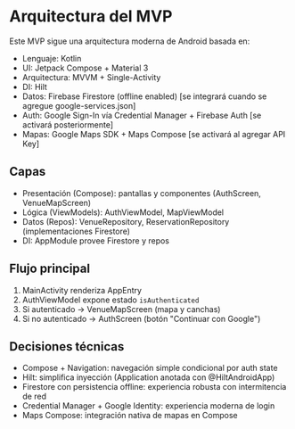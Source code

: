 # Arquitectura del MVP

Este MVP sigue una arquitectura moderna de Android basada en:

- Lenguaje: Kotlin
- UI: Jetpack Compose + Material 3
- Arquitectura: MVVM + Single-Activity
- DI: Hilt
- Datos: Firebase Firestore (offline enabled) [se integrará cuando se agregue google-services.json]
- Auth: Google Sign-In vía Credential Manager + Firebase Auth [se activará posteriormente]
- Mapas: Google Maps SDK + Maps Compose [se activará al agregar API Key]

## Capas

- Presentación (Compose): pantallas y componentes (AuthScreen, VenueMapScreen)
- Lógica (ViewModels): AuthViewModel, MapViewModel
- Datos (Repos): VenueRepository, ReservationRepository (implementaciones Firestore)
- DI: AppModule provee Firestore y repos

## Flujo principal

1. MainActivity renderiza AppEntry
2. AuthViewModel expone estado `isAuthenticated`
3. Si autenticado → VenueMapScreen (mapa y canchas)
4. Si no autenticado → AuthScreen (botón "Continuar con Google")

## Decisiones técnicas

- Compose + Navigation: navegación simple condicional por auth state
- Hilt: simplifica inyección (Application anotada con @HiltAndroidApp)
- Firestore con persistencia offline: experiencia robusta con intermitencia de red
- Credential Manager + Google Identity: experiencia moderna de login
- Maps Compose: integración nativa de mapas en Compose
